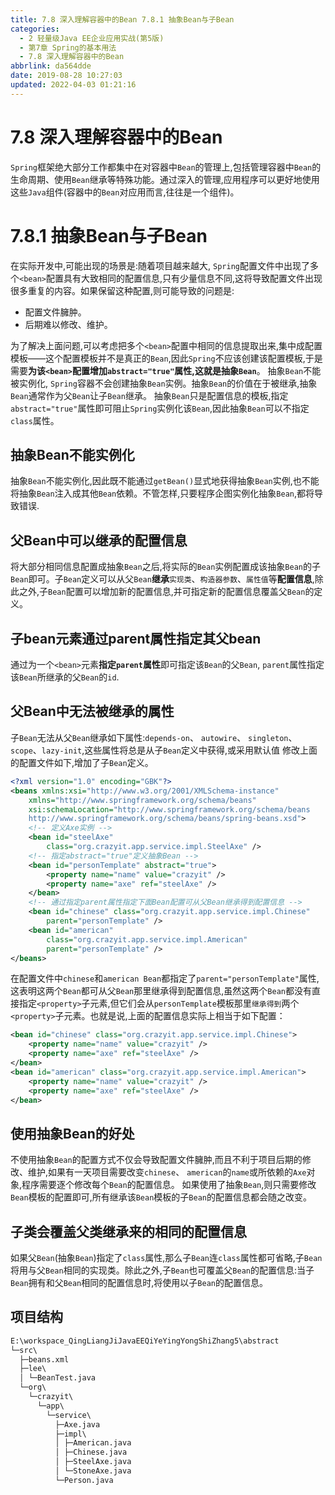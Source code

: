 ```yaml
---
title: 7.8 深入理解容器中的Bean 7.8.1 抽象Bean与子Bean
categories: 
  - 2 轻量级Java EE企业应用实战(第5版)
  - 第7章 Spring的基本用法
  - 7.8 深入理解容器中的Bean
abbrlink: da564dde
date: 2019-08-28 10:27:03
updated: 2022-04-03 01:21:16
---
```

# 7.8 深入理解容器中的Bean #
`Spring`框架绝大部分工作都集中在对容器中`Bean`的管理上,包括管理容器中`Bean`的生命周期、使用`Bean`继承等特殊功能。通过深入的管理,应用程序可以更好地使用这些`Java`组件(容器中的`Bean`对应用而言,往往是一个组件)。
# 7.8.1 抽象Bean与子Bean #
在实际开发中,可能出现的场景是:随着项目越来越大, `Spring`配置文件中出现了多个`<bean>`配置具有大致相同的配置信息,只有少量信息不同,这将导致配置文件出现很多重复的内容。如果保留这种配置,则可能导致的问题是:
- 配置文件臃肿。
- 后期难以修改、维护。

为了解决上面问题,可以考虑把多个`<bean>`配置中相同的信息提取出来,集中成配置模板——这个配置模板并不是真正的`Bean`,因此`Spring`不应该创建该配置模板,于是需要**为该`<bean>`配置增加`abstract="true"`属性,这就是抽象`Bean`**。
抽象`Bean`不能被实例化, `Spring`容器不会创建抽象`Bean`实例。抽象`Bean`的价值在于被继承,抽象`Bean`通常作为父`Bean`让子`Bean`继承。
抽象`Bean`只是配置信息的模板,指定`abstract="true"`属性即可阻止`Spring`实例化该`Bean`,因此抽象`Bean`可以不指定`class`属性。
## 抽象Bean不能实例化 ##
抽象`Bean`不能实例化,因此既不能通过`getBean()`显式地获得抽象`Bean`实例,也不能将抽象`Bean`注入成其他`Bean`依赖。不管怎样,只要程序企图实例化抽象`Bean`,都将导致错误.
## 父Bean中可以继承的配置信息 ##
将大部分相同信息配置成抽象`Bean`之后,将实际的`Bean`实例配置成该抽象`Bean`的子`Bean`即可。子`Bean`定义可以从父`Bean`**继承**`实现类`、`构造器参数`、`属性值`等**配置信息**,除此之外,子`Bean`配置可以增加新的配置信息,并可指定新的配置信息覆盖父`Bean`的定义。
## 子bean元素通过parent属性指定其父bean ##
通过为一个`<bean>`元素**指定`parent`属性**即可指定该`Bean`的父`Bean`, `parent`属性指定该`Bean`所继承的父`Bean`的`id`.
## 父Bean中无法被继承的属性 ##
子`Bean`无法从父`Bean`继承如下属性:`depends-on`、 `autowire`、 `singleton`、 `scope`、`lazy-init`,这些属性将总是从子`Bean`定义中获得,或采用默认值
修改上面的配置文件如下,增加了子`Bean`定义。
```xml
<?xml version="1.0" encoding="GBK"?>
<beans xmlns:xsi="http://www.w3.org/2001/XMLSchema-instance"
    xmlns="http://www.springframework.org/schema/beans"
    xsi:schemaLocation="http://www.springframework.org/schema/beans
    http://www.springframework.org/schema/beans/spring-beans.xsd">
    <!-- 定义Axe实例 -->
    <bean id="steelAxe"
        class="org.crazyit.app.service.impl.SteelAxe" />
    <!-- 指定abstract="true"定义抽象Bean -->
    <bean id="personTemplate" abstract="true">
        <property name="name" value="crazyit" />
        <property name="axe" ref="steelAxe" />
    </bean>
    <!-- 通过指定parent属性指定下面Bean配置可从父Bean继承得到配置信息 -->
    <bean id="chinese" class="org.crazyit.app.service.impl.Chinese"
        parent="personTemplate" />
    <bean id="american"
        class="org.crazyit.app.service.impl.American"
        parent="personTemplate" />
</beans>
```
在配置文件中`chinese`和`american Bean`都指定了`parent="personTemplate"`属性,这表明这两个`Bean`都可从父`Bean`那里继承得到配置信息,虽然这两个`Bean`都没有直接指定`<property>`子元素,但它们会从`personTemplate`模板那里`继承得到`两个`<property>`子元素。也就是说,上面的配置信息实际上相当于如下配置：
```xml
<bean id="chinese" class="org.crazyit.app.service.impl.Chinese">
    <property name="name" value="crazyit" />
    <property name="axe" ref="steelAxe" />
</bean>
<bean id="american" class="org.crazyit.app.service.impl.American">
    <property name="name" value="crazyit" />
    <property name="axe" ref="steelAxe" />
</bean>
```
## 使用抽象Bean的好处 ##
不使用抽象`Bean`的配置方式不仅会导致配置文件臃肿,而且不利于项目后期的修改、维护,如果有一天项目需要改变`chinese`、 `american`的`name`或所依赖的`Axe`对象,程序需要逐个修改每个`Bean`的配置信息。
如果使用了抽象`Bean`,则只需要修改`Bean`模板的配置即可,所有继承该`Bean`模板的子`Bean`的配置信息都会随之改变。

## 子类会覆盖父类继承来的相同的配置信息 ##
如果父`Bean`(抽象`Bean`)指定了`class`属性,那么子`Bean`连`class`属性都可省略,子`Bean`将用与父`Bean`相同的实现类。除此之外,子`Bean`也可覆盖父`Bean`的配置信息:当子`Bean`拥有和父`Bean`相同的配置信息时,将使用以子`Bean`的配置信息。


## 项目结构 ##
```cmd
E:\workspace_QingLiangJiJavaEEQiYeYingYongShiZhang5\abstract
└─src\
  ├─beans.xml
  ├─lee\
  │ └─BeanTest.java
  └─org\
    └─crazyit\
      └─app\
        └─service\
          ├─Axe.java
          ├─impl\
          │ ├─American.java
          │ ├─Chinese.java
          │ ├─SteelAxe.java
          │ └─StoneAxe.java
          └─Person.java
```

